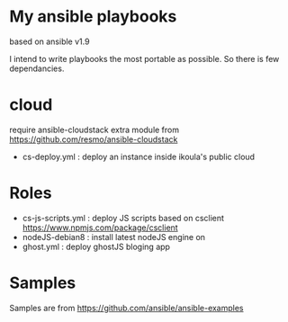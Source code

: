 # My ansible playbooks
based on ansible v1.9

I intend to write playbooks the most portable as possible. So there is few dependancies.

# cloud
require ansible-cloudstack extra module from https://github.com/resmo/ansible-cloudstack
- cs-deploy.yml : deploy an instance inside ikoula's public cloud

# Roles
- cs-js-scripts.yml : deploy JS scripts based on csclient https://www.npmjs.com/package/csclient
- nodeJS-debian8 : install latest nodeJS engine on
- ghost.yml : deploy ghostJS bloging app

# Samples
Samples are from https://github.com/ansible/ansible-examples
